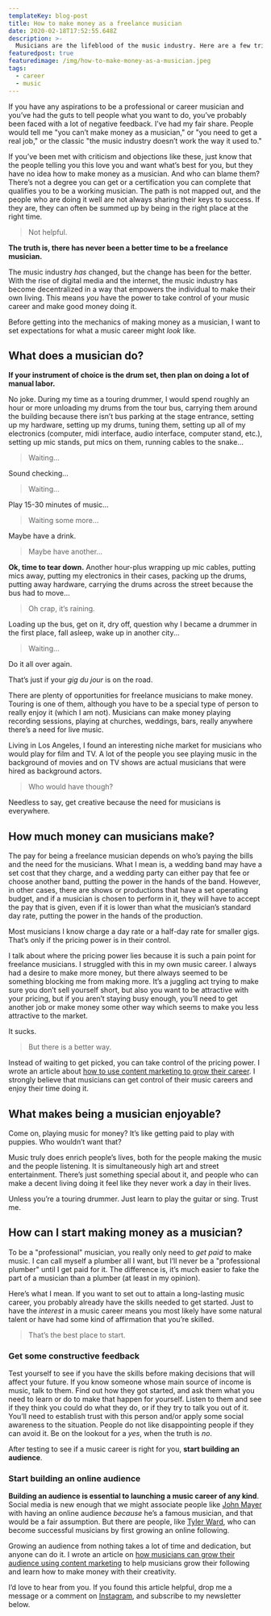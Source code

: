 ```yaml
---
templateKey: blog-post
title: How to make money as a freelance musician
date: 2020-02-18T17:52:55.648Z
description: >-
  Musicians are the lifeblood of the music industry. Here are a few tried-and-true ways freelance musicians can monetize their skills and creativity.
featuredpost: true
featuredimage: /img/how-to-make-money-as-a-musician.jpeg
tags:
  - career
  - music
---
```


If you have any aspirations to be a professional or career musician and you’ve had the guts to tell people what you want to do, you’ve probably been faced with a lot of negative feedback. I’ve had my fair share. People would tell me "you can’t make money as a musician," or "you need to get a real job," or the classic "the music industry doesn’t work the way it used to."

If you’ve been met with criticism and objections like these, just know that the people telling you this love you and want what’s best for you, but they have no idea how to make money as a musician. And who can blame them? There’s not a degree you can get or a certification you can complete that qualifies you to be a working musician. The path is not mapped out, and the people who are doing it well are not always sharing their keys to success. If they are, they can often be summed up by being in the right place at the right time.

> Not helpful.

**The truth is, there has never been a better time to be a freelance musician.**

The music industry _has_ changed, but the change has been for the better. With the rise of digital media and the internet, the music industry has become decentralized in a way that empowers the individual to make their own living. This means _you_ have the power to take control of your music career and make good money doing it.

Before getting into the mechanics of making money as a musician, I want to set expectations for what a music career might _look_ like.

## What does a musician do?

**If your instrument of choice is the drum set, then plan on doing a lot of manual labor.**

No joke. During my time as a touring drummer, I would spend roughly an hour or more unloading my drums from the tour bus, carrying them around the building because there isn’t bus parking at the stage entrance, setting up my hardware, setting up my drums, tuning them, setting up all of my electronics (computer, midi interface, audio interface, computer stand, etc.), setting up mic stands, put mics on them, running cables to the snake...

> Waiting...

Sound checking...

> Waiting...

Play 15-30 minutes of music...

> Waiting some more...

Maybe have a drink.

> Maybe have another...

**Ok, time to tear down.** Another hour-plus wrapping up mic cables, putting mics away, putting my electronics in their cases, packing up the drums, putting away hardware, carrying the drums across the street because the bus had to move...

> Oh crap, it’s raining.

Loading up the bus, get on it, dry off, question why I became a drummer in the first place, fall asleep, wake up in another city...

> Waiting...

Do it all over again.

That’s just if your _gig du jour_ is on the road.

There are plenty of opportunities for freelance musicians to make money. Touring is one of them, although you have to be a special type of person to really enjoy it (which I am not). Musicians can make money playing recording sessions, playing at churches, weddings, bars, really anywhere there’s a need for live music.

Living in Los Angeles, I found an interesting niche market for musicians who would play for film and TV. A lot of the people you see playing music in the background of movies and on TV shows are actual musicians that were hired as background actors.

> Who would have though?

Needless to say, get creative because the need for musicians is everywhere.

## How much money can musicians make?

The pay for being a freelance musician depends on who’s paying the bills and the need for the musicians. What I mean is, a wedding band may have a set cost that they charge, and a wedding party can either pay that fee or choose another band, putting the power in the hands of the band. However, in other cases, there are shows or productions that have a set operating budget, and if a musician is chosen to perform in it, they will have to accept the pay that is given, even if it is lower than what the musician’s standard day rate, putting the power in the hands of the production.

Most musicians I know charge a day rate or a half-day rate for smaller gigs. That’s only if the pricing power is in their control.

I talk about where the pricing power lies because it is such a pain point for freelance musicians. I struggled with this in my own music career. I always had a desire to make more money, but there always seemed to be something blocking me from making more. It’s a juggling act trying to make sure you don’t sell yourself short, but also you want to be attractive with your pricing, but if you aren’t staying busy enough, you’ll need to get another job or make money some other way which seems to make you less attractive to the market.

It sucks.

> But there is a better way.

Instead of waiting to get picked, you can take control of the pricing power. I wrote an article about [how to use content marketing to grow their career](/blog/how-musicians-can-grow-their-audience-with-content-marketing/). I strongly believe that musicians can get control of their music careers and enjoy their time doing it.

## What makes being a musician enjoyable?

Come on, playing music for money? It’s like getting paid to play with puppies. Who wouldn’t want that?

Music truly does enrich people’s lives, both for the people making the music and the people listening. It is simultaneously high art and street entertainment. There’s just something special about it, and people who can make a decent living doing it feel like they never work a day in their lives.

Unless you’re a touring drummer. Just learn to play the guitar or sing. Trust me.

## How can I start making money as a musician?

To be a "professional" musician, you really only need to _get paid_ to make music. I can call myself a plumber all I want, but I’ll never be a "professional plumber" until I get paid for it. The difference is, it’s much easier to fake the part of a musician than a plumber (at least in my opinion).

Here’s what I mean. If you want to set out to attain a long-lasting music career, you probably already have the skills needed to get started. Just to have the _interest_ in a music career means you most likely have some natural talent or have had some kind of affirmation that you’re skilled.

> That’s the best place to start.

### Get some constructive feedback

Test yourself to see if you have the skills before making decisions that will affect your future. If you know someone whose main source of income is music, talk to them. Find out how they got started, and ask them what you need to learn or do to make that happen for yourself. Listen to them and see if they think you could do what they do, or if they try to talk you out of it. You’ll need to establish trust with this person and/or apply some social awareness to the situation. People do not like disappointing people if they can avoid it. Be on the lookout for a _yes_, when the truth is _no_.

After testing to see if a music career is right for you, **start building an audience**.

### Start building an online audience

**Building an audience is essential to launching a music career of any kind**. Social media is new enough that we might associate people like <a href="https://www.johnmayer.com/" target="_blank" rel="noopener noreferrer">John Mayer</a> with having an online audience _because_ he’s a famous musician, and that would be a fair assumption. But there are people, like <a href="https://www.youtube.com/user/TylerWardMusic" target="_blank" rel="noopener noreferrer">Tyler Ward</a>, who can become successful musicians by first growing an online following.

Growing an audience from nothing takes a lot of time and dedication, but anyone can do it. I wrote an article on [how musicians can grow their audience using content marketing](/blog/how-musicians-can-grow-their-audience-with-content-marketing/) to help musicians grow their following and learn how to make money with their creativity.

I’d love to hear from you. If you found this article helpful, drop me a message or a comment on <a href="https://www.instagram.com/yousaiditchewie" target="_blank" rel="noreferrer noopener">Instagram</a>, and subscribe to my newsletter below.
